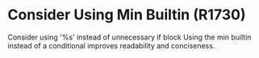 # Consider Using Min Builtin (R1730)

Consider using '%s' instead of unnecessary if block Using the min
builtin instead of a conditional improves readability and conciseness.
